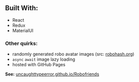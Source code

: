 ## Built With:
- React
- Redux
- MaterialUI

### Other quirks:
- randomly generated robo avatar images (src: [robohash.org](https://robohash.org))
- `async` `await` image lazy loading
- hosted with GitHub Pages

**See:** [uncaughttypeerror.github.io/Robofriends](https://uncaughttypeerror.github.io/Robofriends/)